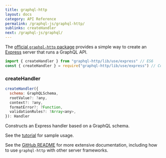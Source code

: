 ```yaml
---
title: graphql-http
layout: docs
category: API Reference
permalink: /graphql-js/graphql-http/
sublinks: createHandler
next: /graphql-js/graphql/
---
```


The [official `graphql-http` package](https://github.com/graphql/graphql-http) provides a simple way to create an [Express](https://expressjs.com/) server that runs a GraphQL API.

```js
import { createHandler } from "graphql-http/lib/use/express" // ES6
const { createHandler } = require("graphql-http/lib/use/express") // CommonJS
```

### createHandler

```js
createHandler({
  schema: GraphQLSchema,
  rootValue?: ?any,
  context?: ?any,
  formatError?: ?Function,
  validationRules?: ?Array<any>,
}): Handler
```

Constructs an Express handler based on a GraphQL schema.

See the [tutorial](/graphql-js/running-an-express-graphql-server/) for sample usage.

See the [GitHub README](https://github.com/graphql/graphql-http) for more extensive documentation, including how to use `graphql-http` with other server frameworks.
